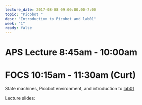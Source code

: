 ```yaml
---
lecture_date: 2017-08-08 09:00:00.00-7:00
topic: "Picobot "
desc: "Introduction to Picobot and lab01"
week: "1"
ready: false
---
```


# APS Lecture 8:45am - 10:00am




# FOCS 10:15am - 11:30am (Curt)
State machines, Picobot environment, and introduction to [lab01](/lab/lab01/)

Lecture slides: 



